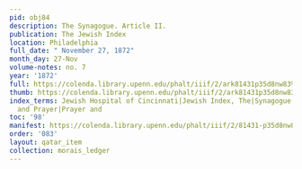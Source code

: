 ```yaml
---
pid: obj84
description: The Synagogue. Article II.
publication: The Jewish Index
location: Philadelphia
full_date: " November 27, 1872"
month_day: 27-Nov
volume-notes: no. 7
year: '1872'
full: https://colenda.library.upenn.edu/phalt/iiif/2/ark81431p35d8nw83%2FSHA256E-s9117376--910aef51fd7e43c26b6af5bff8950f29ffba350076aff792e19a0a0f2dd182c8.jpeg/full/3500,/0/default.jpg
thumb: https://colenda.library.upenn.edu/phalt/iiif/2/ark81431p35d8nw83%2FSHA256E-s9117376--910aef51fd7e43c26b6af5bff8950f29ffba350076aff792e19a0a0f2dd182c8.jpeg/full/!200,200/0/default.jpg
index_terms: Jewish Hospital of Cincinnati|Jewish Index, The|Synagogue, The|Minhag
  and Prayer|Prayer and
toc: '98'
manifest: https://colenda.library.upenn.edu/phalt/iiif/2/81431-p35d8nw83/manifest
order: '083'
layout: qatar_item
collection: morais_ledger
---
```

